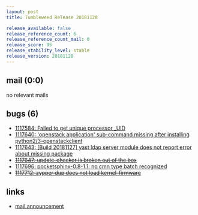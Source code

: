 ```yaml
---
layout: post
title: Tumbleweed Release 20181128

release_available: false
release_reference_count: 6
release_reference_count_mail: 0
release_score: 95
release_stability_level: stable
release_version: 20181128
---
```


## mail (0:0)

no relevant mails

## bugs (6)

<!--more-->

- [1117584: Failed to get unique processor _UID](https://bugzilla.opensuse.org/show_bug.cgi?id=1117584)
- [1117640: 'openstack application' sub-command missing after installing python2/3-openstackclient](https://bugzilla.opensuse.org/show_bug.cgi?id=1117640)
- [1117643: \[Build 20181127\] yast ldap server module does not report error about missing package](https://bugzilla.opensuse.org/show_bug.cgi?id=1117643)
- ~~[1117647: update-checker is broken out of the box](https://bugzilla.opensuse.org/show_bug.cgi?id=1117647)~~
- [1117696: pocketsphinx-0.8-1.1:  no cmn type batch recognized](https://bugzilla.opensuse.org/show_bug.cgi?id=1117696)
- ~~[1117712: zypper dup does not load kernel-firmware](https://bugzilla.opensuse.org/show_bug.cgi?id=1117712)~~



## links

- [mail announcement](https://lists.opensuse.org/opensuse-factory/2018-11/msg00317.html)
